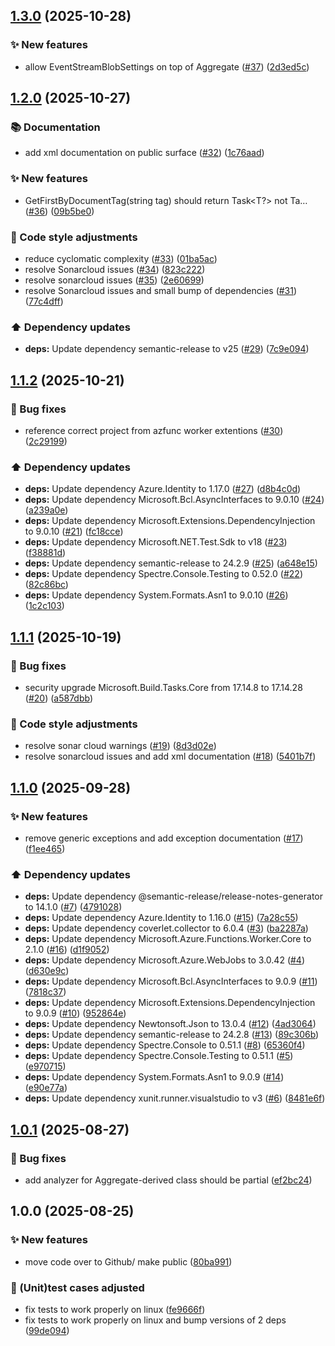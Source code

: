 ## [1.3.0](https://github.com/eriklieben/ErikLieben.FA.ES/compare/v1.2.0...v1.3.0) (2025-10-28)

### ✨ New features

* allow EventStreamBlobSettings on top of Aggregate ([#37](https://github.com/eriklieben/ErikLieben.FA.ES/issues/37)) ([2d3ed5c](https://github.com/eriklieben/ErikLieben.FA.ES/commit/2d3ed5c5b62b012a95d59c9bdcab14bd766b0fdc))

## [1.2.0](https://github.com/eriklieben/ErikLieben.FA.ES/compare/v1.1.2...v1.2.0) (2025-10-27)

### 📚 Documentation

* add xml documentation on public surface ([#32](https://github.com/eriklieben/ErikLieben.FA.ES/issues/32)) ([1c76aad](https://github.com/eriklieben/ErikLieben.FA.ES/commit/1c76aadf1df845db606a6bfada14aeb122fb36d4))

### ✨ New features

* GetFirstByDocumentTag(string tag) should return Task<T?> not Ta… ([#36](https://github.com/eriklieben/ErikLieben.FA.ES/issues/36)) ([09b5be0](https://github.com/eriklieben/ErikLieben.FA.ES/commit/09b5be0597f1a0c328eb35922f6066e4340dd020))

### 💄 Code style adjustments

* reduce cyclomatic complexity ([#33](https://github.com/eriklieben/ErikLieben.FA.ES/issues/33)) ([01ba5ac](https://github.com/eriklieben/ErikLieben.FA.ES/commit/01ba5ace99ac5cf4031da695a480abd981f4d073))
* resolve Sonarcloud issues ([#34](https://github.com/eriklieben/ErikLieben.FA.ES/issues/34)) ([823c222](https://github.com/eriklieben/ErikLieben.FA.ES/commit/823c222b8a07ace72e15d660c30ebce05809884f))
* resolve sonarcloud issues ([#35](https://github.com/eriklieben/ErikLieben.FA.ES/issues/35)) ([2e60699](https://github.com/eriklieben/ErikLieben.FA.ES/commit/2e60699e6492709293d75cdfc8aeec9d4105f635))
* resolve Sonarcloud issues and small bump of dependencies ([#31](https://github.com/eriklieben/ErikLieben.FA.ES/issues/31)) ([77c4dff](https://github.com/eriklieben/ErikLieben.FA.ES/commit/77c4dff2b50e51104f2842ffca0a05c7b4f9e17c))

### ⬆️ Dependency updates

* **deps:** Update dependency semantic-release to v25 ([#29](https://github.com/eriklieben/ErikLieben.FA.ES/issues/29)) ([7c9e094](https://github.com/eriklieben/ErikLieben.FA.ES/commit/7c9e094dae3746e8aa117f506726b7138c7f786e))

## [1.1.2](https://github.com/eriklieben/ErikLieben.FA.ES/compare/v1.1.1...v1.1.2) (2025-10-21)

### 🐛 Bug fixes

* reference correct project from azfunc worker extentions ([#30](https://github.com/eriklieben/ErikLieben.FA.ES/issues/30)) ([2c29199](https://github.com/eriklieben/ErikLieben.FA.ES/commit/2c29199b06281aa52dd8139c7e96517fee4b2d51))

### ⬆️ Dependency updates

* **deps:** Update dependency Azure.Identity to 1.17.0 ([#27](https://github.com/eriklieben/ErikLieben.FA.ES/issues/27)) ([d8b4c0d](https://github.com/eriklieben/ErikLieben.FA.ES/commit/d8b4c0d744d761c91fa36b3a4ae5e92715e767e6))
* **deps:** Update dependency Microsoft.Bcl.AsyncInterfaces to 9.0.10 ([#24](https://github.com/eriklieben/ErikLieben.FA.ES/issues/24)) ([a239a0e](https://github.com/eriklieben/ErikLieben.FA.ES/commit/a239a0e67b429f71f04d33b854c48ed4b3827a3f))
* **deps:** Update dependency Microsoft.Extensions.DependencyInjection to 9.0.10 ([#21](https://github.com/eriklieben/ErikLieben.FA.ES/issues/21)) ([fc18cce](https://github.com/eriklieben/ErikLieben.FA.ES/commit/fc18ccefba64f92729d24a10fbe0f1dd3ee25043))
* **deps:** Update dependency Microsoft.NET.Test.Sdk to v18 ([#23](https://github.com/eriklieben/ErikLieben.FA.ES/issues/23)) ([f38881d](https://github.com/eriklieben/ErikLieben.FA.ES/commit/f38881d0a544a87edc5cb5739b5f7a1772517d0e))
* **deps:** Update dependency semantic-release to 24.2.9 ([#25](https://github.com/eriklieben/ErikLieben.FA.ES/issues/25)) ([a648e15](https://github.com/eriklieben/ErikLieben.FA.ES/commit/a648e15aff45e7a5d5d302ae78ad458e1fd204bb))
* **deps:** Update dependency Spectre.Console.Testing to 0.52.0 ([#22](https://github.com/eriklieben/ErikLieben.FA.ES/issues/22)) ([82c86bc](https://github.com/eriklieben/ErikLieben.FA.ES/commit/82c86bcf20a926cd0bb5d003eeb9ca38ed64b63a))
* **deps:** Update dependency System.Formats.Asn1 to 9.0.10 ([#26](https://github.com/eriklieben/ErikLieben.FA.ES/issues/26)) ([1c2c103](https://github.com/eriklieben/ErikLieben.FA.ES/commit/1c2c10314f59823654d477178a792301b8d99035))

## [1.1.1](https://github.com/eriklieben/ErikLieben.FA.ES/compare/v1.1.0...v1.1.1) (2025-10-19)

### 🐛 Bug fixes

* security upgrade Microsoft.Build.Tasks.Core from 17.14.8 to 17.14.28 ([#20](https://github.com/eriklieben/ErikLieben.FA.ES/issues/20)) ([a587dbb](https://github.com/eriklieben/ErikLieben.FA.ES/commit/a587dbbbc829dedb5949ee7e57b8f3d028f83ce4))

### 💄 Code style adjustments

* resolve sonar cloud warnings ([#19](https://github.com/eriklieben/ErikLieben.FA.ES/issues/19)) ([8d3d02e](https://github.com/eriklieben/ErikLieben.FA.ES/commit/8d3d02e291ef593b48cf3f6c2486f00300a2f2bd))
* resolve sonarcloud issues and add xml documentation ([#18](https://github.com/eriklieben/ErikLieben.FA.ES/issues/18)) ([5401b7f](https://github.com/eriklieben/ErikLieben.FA.ES/commit/5401b7f9d7b61d718f84424754604c9482125b4d))

## [1.1.0](https://github.com/eriklieben/ErikLieben.FA.ES/compare/v1.0.1...v1.1.0) (2025-09-28)

### ✨ New features

* remove generic exceptions and add exception documentation ([#17](https://github.com/eriklieben/ErikLieben.FA.ES/issues/17)) ([f1ee465](https://github.com/eriklieben/ErikLieben.FA.ES/commit/f1ee465c92ba7da78bb1d0e69f6c6b8df8d7b0ce))

### ⬆️ Dependency updates

* **deps:** Update dependency @semantic-release/release-notes-generator to 14.1.0 ([#7](https://github.com/eriklieben/ErikLieben.FA.ES/issues/7)) ([4791028](https://github.com/eriklieben/ErikLieben.FA.ES/commit/47910287e155e479475825cd227097bd93ba742d))
* **deps:** Update dependency Azure.Identity to 1.16.0 ([#15](https://github.com/eriklieben/ErikLieben.FA.ES/issues/15)) ([7a28c55](https://github.com/eriklieben/ErikLieben.FA.ES/commit/7a28c55973bf73ce47b81e9588857085520e057a))
* **deps:** Update dependency coverlet.collector to 6.0.4 ([#3](https://github.com/eriklieben/ErikLieben.FA.ES/issues/3)) ([ba2287a](https://github.com/eriklieben/ErikLieben.FA.ES/commit/ba2287adb02b8d5e2afc6ec013bf3da19804507c))
* **deps:** Update dependency Microsoft.Azure.Functions.Worker.Core to 2.1.0 ([#16](https://github.com/eriklieben/ErikLieben.FA.ES/issues/16)) ([d1f9052](https://github.com/eriklieben/ErikLieben.FA.ES/commit/d1f9052338c4ed018d0e4899ad0938a69aaca09f))
* **deps:** Update dependency Microsoft.Azure.WebJobs to 3.0.42 ([#4](https://github.com/eriklieben/ErikLieben.FA.ES/issues/4)) ([d630e9c](https://github.com/eriklieben/ErikLieben.FA.ES/commit/d630e9cc7ef38c139bb4a9e5d28a77600b0503bd))
* **deps:** Update dependency Microsoft.Bcl.AsyncInterfaces to 9.0.9 ([#11](https://github.com/eriklieben/ErikLieben.FA.ES/issues/11)) ([7818c37](https://github.com/eriklieben/ErikLieben.FA.ES/commit/7818c378a949d247f87edd37b097b0b9b921d5cd))
* **deps:** Update dependency Microsoft.Extensions.DependencyInjection to 9.0.9 ([#10](https://github.com/eriklieben/ErikLieben.FA.ES/issues/10)) ([952864e](https://github.com/eriklieben/ErikLieben.FA.ES/commit/952864e6f1484bd8375f7c837b729c3dd76833e6))
* **deps:** Update dependency Newtonsoft.Json to 13.0.4 ([#12](https://github.com/eriklieben/ErikLieben.FA.ES/issues/12)) ([4ad3064](https://github.com/eriklieben/ErikLieben.FA.ES/commit/4ad3064262e6e67219573e1c75edc6fc2de83681))
* **deps:** Update dependency semantic-release to 24.2.8 ([#13](https://github.com/eriklieben/ErikLieben.FA.ES/issues/13)) ([89c306b](https://github.com/eriklieben/ErikLieben.FA.ES/commit/89c306b1916d48b7653203d8b8d5ccc9cf0c9f67))
* **deps:** Update dependency Spectre.Console to 0.51.1 ([#8](https://github.com/eriklieben/ErikLieben.FA.ES/issues/8)) ([65360f4](https://github.com/eriklieben/ErikLieben.FA.ES/commit/65360f493e3eb824d0b44dd8bc55cd6519f73d42))
* **deps:** Update dependency Spectre.Console.Testing to 0.51.1 ([#5](https://github.com/eriklieben/ErikLieben.FA.ES/issues/5)) ([e970715](https://github.com/eriklieben/ErikLieben.FA.ES/commit/e970715bd38ef7b61f125472abdc53664eddc649))
* **deps:** Update dependency System.Formats.Asn1 to 9.0.9 ([#14](https://github.com/eriklieben/ErikLieben.FA.ES/issues/14)) ([e90e77a](https://github.com/eriklieben/ErikLieben.FA.ES/commit/e90e77ac14f0a8448d8b810381f2466df44b3533))
* **deps:** Update dependency xunit.runner.visualstudio to v3 ([#6](https://github.com/eriklieben/ErikLieben.FA.ES/issues/6)) ([8481e6f](https://github.com/eriklieben/ErikLieben.FA.ES/commit/8481e6f1f11f5bb37ea48f5d7c13934fa5c0fbd2))

## [1.0.1](https://github.com/eriklieben/ErikLieben.FA.ES/compare/v1.0.0...v1.0.1) (2025-08-27)

### 🐛 Bug fixes

* add analyzer for Aggregate-derived class should be partial ([ef2bc24](https://github.com/eriklieben/ErikLieben.FA.ES/commit/ef2bc242c8be0a78dc6b353ef3fbb98418b2ed43))

## 1.0.0 (2025-08-25)

### ✨ New features

* move code over to Github/ make public ([80ba991](https://github.com/eriklieben/ErikLieben.FA.ES/commit/80ba991ba0196edc62070411b02ae0e76cd2617d))

### 🧪 (Unit)test cases adjusted

* fix tests to work properly on linux ([fe9666f](https://github.com/eriklieben/ErikLieben.FA.ES/commit/fe9666fc17d505dc011258f2f192022c7ee3440e))
* fix tests to work properly on linux and bump versions of 2 deps ([99de094](https://github.com/eriklieben/ErikLieben.FA.ES/commit/99de094f50985e5c8f6968a3b6111452992d908f))
